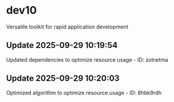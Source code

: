 # dev10
Versatile toolkit for rapid application development

## Update 2025-09-29 10:19:54
Updated dependencies to optimize resource usage - ID: zolnetma


## Update 2025-09-29 10:20:03
Optimized algorithm to optimize resource usage - ID: 8hbk9rdh

